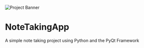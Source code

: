 ![Project Banner](icon/NoteTaking.png)

# NoteTakingApp

A simple note taking project using Python and the PyQt Framework
